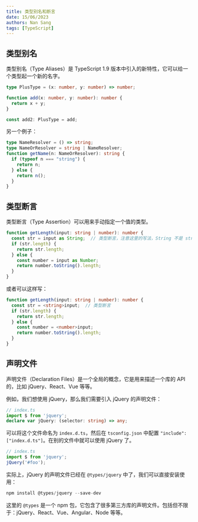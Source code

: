 ```yaml
---
title: 类型别名和断言
date: 15/06/2023
authors: Nan Sang
tags: [TypeScript]
---
```


## 类型别名

类型别名（Type Aliases）是 TypeScript 1.9 版本中引入的新特性，它可以给一个类型起一个新的名字。  

```ts
type PlusType = (x: number, y: number) => number;

function add(x: number, y: number): number {
  return x + y;
}

const add2: PlusType = add;
```

另一个例子：

```ts
type NameResolver = () => string;
type NameOrResolver = string | NameResolver;
function getName(n: NameOrResolver): string {
  if (typeof n === "string") {
    return n;
  } else {
    return n();
  }
}
```

## 类型断言

类型断言（Type Assertion）可以用来手动指定一个值的类型。  

```ts
function getLength(input: string | number): number {
  const str = input as String;  // 类型断言，注意这里的写法，String 不是 string，这里是一个对象
  if (str.length) {
    return str.length;
  } else {
    const number = input as Number;
    return number.toString().length;
  }
}
```

或者可以这样写：  

```ts
function getLength(input: string | number): number {
  const str = <string>input;  // 类型断言
  if (str.length) {
    return str.length;
  } else {
    const number = <number>input;
    return number.toString().length;
  }
}
```

## 声明文件

声明文件（Declaration Files）是一个全局的概念，它是用来描述一个库的 API 的，比如 jQuery、React、Vue 等等。  

例如，我们想使用 jQuery，那么我们需要引入 jQuery 的声明文件：  

```ts
// index.ts
import $ from 'jquery';
declare var jQuery: (selector: string) => any;
```

可以将这个文件命名为 `index.d.ts`，然后在 `tsconfig.json` 中配置 `"include": ["index.d.ts"]`。在别的文件中就可以使用 jQuery 了。  

```ts
// index.ts
import $ from 'jquery';
jQuery('#foo');
```

实际上，jQuery 的声明文件已经在 `@types/jquery` 中了，我们可以直接安装使用：  

```ts
npm install @types/jquery --save-dev
```

这里的 `@types` 是一个 npm 包，它包含了很多第三方库的声明文件。包括但不限于：jQuery、React、Vue、Angular、Node 等等。
